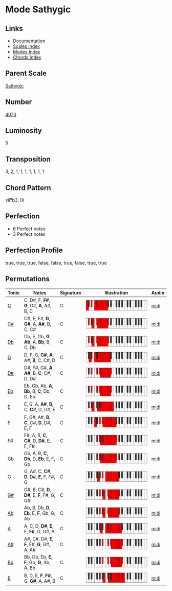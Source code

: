 # Mode Sathygic

## Links

- [Documentation](README.md)
- [Scales Index](Scales.md)
- [Modes Index](Modes.md)
- [Chords Index](Chords.md)

## Parent Scale

[Sathygic](ScaleSathygic.md)

## Number

[4073](https://ianring.com/musictheory/scales/4073)

## Luminosity

5

## Transposition

3, 2, 1, 1, 1, 1, 1, 1, 1

## Chord Pattern

vii⁰b3, IX

## Perfection

- 6 Perfect notes
- 3 Perfect notes

## Perfection Profile

true, true, true, false, false, true, false, true, true

## Permutations

| Tonic | Notes | Signature | Illustration | Audio |
|-------|-------|-----------|--------------|-------|
| [C](ModeCNaturalSathygic.md) | C, D#, F, **F#**, **G**, G#, **A**, A#, B, C | C | ![CNaturalSathygic](ModeCNaturalSathygic.png) | [midi](https://github.com/edipermadi/music/blob/main/docs/ModeCNaturalSathygic.mid?raw=true) |
| [C#](ModeCSharpSathygic.md) | C#, E, F#, **G**, **G#**, A, **A#**, B, C, C# | C | ![CSharpSathygic](ModeCSharpSathygic.png) | [midi](https://github.com/edipermadi/music/blob/main/docs/ModeCSharpSathygic.mid?raw=true) |
| [Db](ModeDFlatSathygic.md) | Db, E, Gb, **G**, **Ab**, A, **Bb**, B, C, Db | C | ![DFlatSathygic](ModeDFlatSathygic.png) | [midi](https://github.com/edipermadi/music/blob/main/docs/ModeDFlatSathygic.mid?raw=true) |
| [D](ModeDNaturalSathygic.md) | D, F, G, **G#**, **A**, A#, **B**, C, C#, D | C | ![DNaturalSathygic](ModeDNaturalSathygic.png) | [midi](https://github.com/edipermadi/music/blob/main/docs/ModeDNaturalSathygic.mid?raw=true) |
| [D#](ModeDSharpSathygic.md) | D#, F#, G#, **A**, **A#**, B, **C**, C#, D, D# | C | ![DSharpSathygic](ModeDSharpSathygic.png) | [midi](https://github.com/edipermadi/music/blob/main/docs/ModeDSharpSathygic.mid?raw=true) |
| [Eb](ModeEFlatSathygic.md) | Eb, Gb, Ab, **A**, **Bb**, B, **C**, Db, D, Eb | C | ![EFlatSathygic](ModeEFlatSathygic.png) | [midi](https://github.com/edipermadi/music/blob/main/docs/ModeEFlatSathygic.mid?raw=true) |
| [E](ModeENaturalSathygic.md) | E, G, A, **A#**, **B**, C, **C#**, D, D#, E | C | ![ENaturalSathygic](ModeENaturalSathygic.png) | [midi](https://github.com/edipermadi/music/blob/main/docs/ModeENaturalSathygic.mid?raw=true) |
| [F](ModeFNaturalSathygic.md) | F, G#, A#, **B**, **C**, C#, **D**, D#, E, F | C | ![FNaturalSathygic](ModeFNaturalSathygic.png) | [midi](https://github.com/edipermadi/music/blob/main/docs/ModeFNaturalSathygic.mid?raw=true) |
| [F#](ModeFSharpSathygic.md) | F#, A, B, **C**, **C#**, D, **D#**, E, F, F# | C | ![FSharpSathygic](ModeFSharpSathygic.png) | [midi](https://github.com/edipermadi/music/blob/main/docs/ModeFSharpSathygic.mid?raw=true) |
| [Gb](ModeGFlatSathygic.md) | Gb, A, B, **C**, **Db**, D, **Eb**, E, F, Gb | C | ![GFlatSathygic](ModeGFlatSathygic.png) | [midi](https://github.com/edipermadi/music/blob/main/docs/ModeGFlatSathygic.mid?raw=true) |
| [G](ModeGNaturalSathygic.md) | G, A#, C, **C#**, **D**, D#, **E**, F, F#, G | C | ![GNaturalSathygic](ModeGNaturalSathygic.png) | [midi](https://github.com/edipermadi/music/blob/main/docs/ModeGNaturalSathygic.mid?raw=true) |
| [G#](ModeGSharpSathygic.md) | G#, B, C#, **D**, **D#**, E, **F**, F#, G, G# | C | ![GSharpSathygic](ModeGSharpSathygic.png) | [midi](https://github.com/edipermadi/music/blob/main/docs/ModeGSharpSathygic.mid?raw=true) |
| [Ab](ModeAFlatSathygic.md) | Ab, B, Db, **D**, **Eb**, E, **F**, Gb, G, Ab | C | ![AFlatSathygic](ModeAFlatSathygic.png) | [midi](https://github.com/edipermadi/music/blob/main/docs/ModeAFlatSathygic.mid?raw=true) |
| [A](ModeANaturalSathygic.md) | A, C, D, **D#**, **E**, F, **F#**, G, G#, A | C | ![ANaturalSathygic](ModeANaturalSathygic.png) | [midi](https://github.com/edipermadi/music/blob/main/docs/ModeANaturalSathygic.mid?raw=true) |
| [A#](ModeASharpSathygic.md) | A#, C#, D#, **E**, **F**, F#, **G**, G#, A, A# | C | ![ASharpSathygic](ModeASharpSathygic.png) | [midi](https://github.com/edipermadi/music/blob/main/docs/ModeASharpSathygic.mid?raw=true) |
| [Bb](ModeBFlatSathygic.md) | Bb, Db, Eb, **E**, **F**, Gb, **G**, Ab, A, Bb | C | ![BFlatSathygic](ModeBFlatSathygic.png) | [midi](https://github.com/edipermadi/music/blob/main/docs/ModeBFlatSathygic.mid?raw=true) |
| [B](ModeBNaturalSathygic.md) | B, D, E, **F**, **F#**, G, **G#**, A, A#, B | C | ![BNaturalSathygic](ModeBNaturalSathygic.png) | [midi](https://github.com/edipermadi/music/blob/main/docs/ModeBNaturalSathygic.mid?raw=true) |
